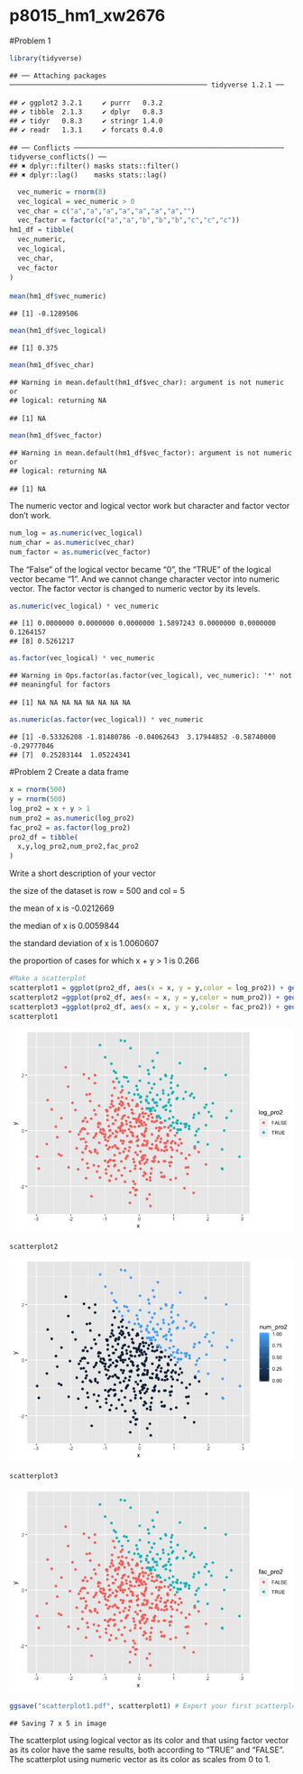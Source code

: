 p8015\_hm1\_xw2676
================

\#Problem
    1

``` r
library(tidyverse)
```

    ## ── Attaching packages ───────────────────────────────────────────────── tidyverse 1.2.1 ──

    ## ✔ ggplot2 3.2.1     ✔ purrr   0.3.2
    ## ✔ tibble  2.1.3     ✔ dplyr   0.8.3
    ## ✔ tidyr   0.8.3     ✔ stringr 1.4.0
    ## ✔ readr   1.3.1     ✔ forcats 0.4.0

    ## ── Conflicts ──────────────────────────────────────────────────── tidyverse_conflicts() ──
    ## ✖ dplyr::filter() masks stats::filter()
    ## ✖ dplyr::lag()    masks stats::lag()

``` r
  vec_numeric = rnorm(8)
  vec_logical = vec_numeric > 0
  vec_char = c("a","a","a","a","a","a","a","")
  vec_factor = factor(c("a","a","b","b","b","c","c","c"))
hm1_df = tibble(
  vec_numeric,
  vec_logical,
  vec_char,
  vec_factor
)

mean(hm1_df$vec_numeric)
```

    ## [1] -0.1289506

``` r
mean(hm1_df$vec_logical)
```

    ## [1] 0.375

``` r
mean(hm1_df$vec_char)
```

    ## Warning in mean.default(hm1_df$vec_char): argument is not numeric or
    ## logical: returning NA

    ## [1] NA

``` r
mean(hm1_df$vec_factor)
```

    ## Warning in mean.default(hm1_df$vec_factor): argument is not numeric or
    ## logical: returning NA

    ## [1] NA

The numeric vector and logical vector work but character and factor
vector don’t work.

``` r
num_log = as.numeric(vec_logical) 
num_char = as.numeric(vec_char) 
num_factor = as.numeric(vec_factor)
```

The “False” of the logical vector became “0”, the “TRUE” of the logical
vector became “1”. And we cannot change character vector into numeric
vector. The factor vector is changed to numeric vector by its
    levels.

``` r
as.numeric(vec_logical) * vec_numeric
```

    ## [1] 0.0000000 0.0000000 0.0000000 1.5897243 0.0000000 0.0000000 0.1264157
    ## [8] 0.5261217

``` r
as.factor(vec_logical) * vec_numeric
```

    ## Warning in Ops.factor(as.factor(vec_logical), vec_numeric): '*' not
    ## meaningful for factors

    ## [1] NA NA NA NA NA NA NA NA

``` r
as.numeric(as.factor(vec_logical)) * vec_numeric
```

    ## [1] -0.53326208 -1.81480786 -0.04062643  3.17944852 -0.58740000 -0.29777046
    ## [7]  0.25283144  1.05224341

\#Problem 2 Create a data frame

``` r
x = rnorm(500)
y = rnorm(500)
log_pro2 = x + y > 1
num_pro2 = as.numeric(log_pro2)
fac_pro2 = as.factor(log_pro2)
pro2_df = tibble(
  x,y,log_pro2,num_pro2,fac_pro2
)
```

Write a short description of your vector

the size of the dataset is row = 500 and col = 5

the mean of x is -0.0212669

the median of x is 0.0059844

the standard deviation of x is 1.0060607

the proportion of cases for which x + y \> 1 is 0.266

``` r
#Make a scatterplot
scatterplot1 = ggplot(pro2_df, aes(x = x, y = y,color = log_pro2)) + geom_point()
scatterplot2 =ggplot(pro2_df, aes(x = x, y = y,color = num_pro2)) + geom_point()
scatterplot3 =ggplot(pro2_df, aes(x = x, y = y,color = fac_pro2)) + geom_point()
scatterplot1
```

![](p8105_hm1_xw2676_files/figure-gfm/unnamed-chunk-5-1.png)<!-- -->

``` r
scatterplot2
```

![](p8105_hm1_xw2676_files/figure-gfm/unnamed-chunk-5-2.png)<!-- -->

``` r
scatterplot3
```

![](p8105_hm1_xw2676_files/figure-gfm/unnamed-chunk-5-3.png)<!-- -->

``` r
ggsave("scatterplot1.pdf", scatterplot1) # Export your first scatterplot to your project directory using ggsave
```

    ## Saving 7 x 5 in image

The scatterplot using logical vector as its color and that using factor
vector as its color have the same results, both according to “TRUE” and
“FALSE”. The scatterplot using numeric vector as its color as scales
from 0 to 1.
